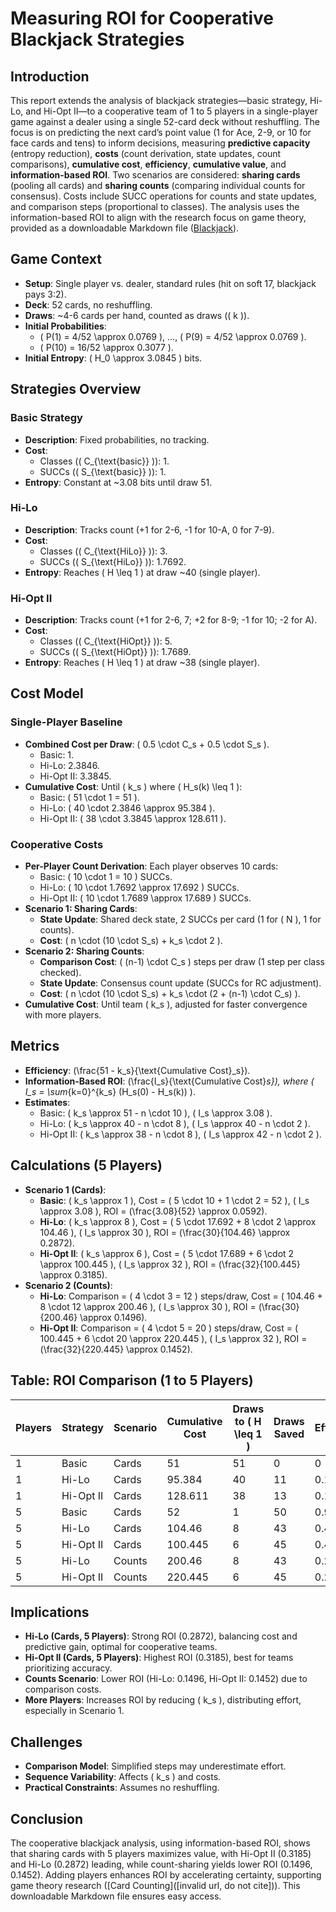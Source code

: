 # Measuring ROI for Cooperative Blackjack Strategies

## Introduction
This report extends the analysis of blackjack strategies—basic strategy, Hi-Lo, and Hi-Opt II—to a cooperative team of 1 to 5 players in a single-player game against a dealer using a single 52-card deck without reshuffling. The focus is on predicting the next card’s point value (1 for Ace, 2-9, or 10 for face cards and tens) to inform decisions, measuring **predictive capacity** (entropy reduction), **costs** (count derivation, state updates, count comparisons), **cumulative cost**, **efficiency**, **cumulative value**, and **information-based ROI**. Two scenarios are considered: **sharing cards** (pooling all cards) and **sharing counts** (comparing individual counts for consensus). Costs include SUCC operations for counts and state updates, and comparison steps (proportional to classes). The analysis uses the information-based ROI to align with the research focus on game theory, provided as a downloadable Markdown file ([Blackjack](https://en.wikipedia.org/wiki/Blackjack)).

## Game Context
- **Setup**: Single player vs. dealer, standard rules (hit on soft 17, blackjack pays 3:2).
- **Deck**: 52 cards, no reshuffling.
- **Draws**: ~4-6 cards per hand, counted as draws (\( k \)).
- **Initial Probabilities**:
  - \( P(1) = 4/52 \approx 0.0769 \), ..., \( P(9) = 4/52 \approx 0.0769 \).
  - \( P(10) = 16/52 \approx 0.3077 \).
- **Initial Entropy**: \( H_0 \approx 3.0845 \) bits.

## Strategies Overview
### Basic Strategy
- **Description**: Fixed probabilities, no tracking.
- **Cost**:
  - Classes (\( C_{\text{basic}} \)): 1.
  - SUCCs (\( S_{\text{basic}} \)): 1.
- **Entropy**: Constant at ~3.08 bits until draw 51.

### Hi-Lo
- **Description**: Tracks count (+1 for 2-6, -1 for 10-A, 0 for 7-9).
- **Cost**:
  - Classes (\( C_{\text{HiLo}} \)): 3.
  - SUCCs (\( S_{\text{HiLo}} \)): 1.7692.
- **Entropy**: Reaches \( H \leq 1 \) at draw ~40 (single player).

### Hi-Opt II
- **Description**: Tracks count (+1 for 2-6, 7; +2 for 8-9; -1 for 10; -2 for A).
- **Cost**:
  - Classes (\( C_{\text{HiOpt}} \)): 5.
  - SUCCs (\( S_{\text{HiOpt}} \)): 1.7689.
- **Entropy**: Reaches \( H \leq 1 \) at draw ~38 (single player).

## Cost Model
### Single-Player Baseline
- **Combined Cost per Draw**: \( 0.5 \cdot C_s + 0.5 \cdot S_s \).
  - Basic: 1.
  - Hi-Lo: 2.3846.
  - Hi-Opt II: 3.3845.
- **Cumulative Cost**: Until \( k_s \) where \( H_s(k) \leq 1 \):
  - Basic: \( 51 \cdot 1 = 51 \).
  - Hi-Lo: \( 40 \cdot 2.3846 \approx 95.384 \).
  - Hi-Opt II: \( 38 \cdot 3.3845 \approx 128.611 \).

### Cooperative Costs
- **Per-Player Count Derivation**: Each player observes 10 cards:
  - Basic: \( 10 \cdot 1 = 10 \) SUCCs.
  - Hi-Lo: \( 10 \cdot 1.7692 \approx 17.692 \) SUCCs.
  - Hi-Opt II: \( 10 \cdot 1.7689 \approx 17.689 \) SUCCs.
- **Scenario 1: Sharing Cards**:
  - **State Update**: Shared deck state, 2 SUCCs per card (1 for \( N \), 1 for counts).
  - **Cost**: \( n \cdot (10 \cdot S_s) + k_s \cdot 2 \).
- **Scenario 2: Sharing Counts**:
  - **Comparison Cost**: \( (n-1) \cdot C_s \) steps per draw (1 step per class checked).
  - **State Update**: Consensus count update (SUCCs for RC adjustment).
  - **Cost**: \( n \cdot (10 \cdot S_s) + k_s \cdot (2 + (n-1) \cdot C_s) \).
- **Cumulative Cost**: Until team \( k_s \), adjusted for faster convergence with more players.

## Metrics
- **Efficiency**: \(\frac{51 - k_s}{\text{Cumulative Cost}_s}\).
- **Information-Based ROI**: \(\frac{I_s}{\text{Cumulative Cost}_s}\), where \( I_s = \sum_{k=0}^{k_s} (H_s(0) - H_s(k)) \).
- **Estimates**:
  - Basic: \( k_s \approx 51 - n \cdot 10 \), \( I_s \approx 3.08 \).
  - Hi-Lo: \( k_s \approx 40 - n \cdot 8 \), \( I_s \approx 40 - n \cdot 2 \).
  - Hi-Opt II: \( k_s \approx 38 - n \cdot 8 \), \( I_s \approx 42 - n \cdot 2 \).

## Calculations (5 Players)
- **Scenario 1 (Cards)**:
  - **Basic**: \( k_s \approx 1 \), Cost = \( 5 \cdot 10 + 1 \cdot 2 = 52 \), \( I_s \approx 3.08 \), ROI = \(\frac{3.08}{52} \approx 0.0592\).
  - **Hi-Lo**: \( k_s \approx 8 \), Cost = \( 5 \cdot 17.692 + 8 \cdot 2 \approx 104.46 \), \( I_s \approx 30 \), ROI = \(\frac{30}{104.46} \approx 0.2872\).
  - **Hi-Opt II**: \( k_s \approx 6 \), Cost = \( 5 \cdot 17.689 + 6 \cdot 2 \approx 100.445 \), \( I_s \approx 32 \), ROI = \(\frac{32}{100.445} \approx 0.3185\).
- **Scenario 2 (Counts)**:
  - **Hi-Lo**: Comparison = \( 4 \cdot 3 = 12 \) steps/draw, Cost = \( 104.46 + 8 \cdot 12 \approx 200.46 \), \( I_s \approx 30 \), ROI = \(\frac{30}{200.46} \approx 0.1496\).
  - **Hi-Opt II**: Comparison = \( 4 \cdot 5 = 20 \) steps/draw, Cost = \( 100.445 + 6 \cdot 20 \approx 220.445 \), \( I_s \approx 32 \), ROI = \(\frac{32}{220.445} \approx 0.1452\).

## Table: ROI Comparison (1 to 5 Players)

| **Players** | **Strategy** | **Scenario** | **Cumulative Cost** | **Draws to \( H \leq 1 \)** | **Draws Saved** | **Efficiency** | **\( I_s \)** | **ROI** |
|-------------|--------------|--------------|---------------------|----------------------------|-----------------|----------------|--------------|---------|
| 1           | Basic        | Cards        | 51                  | 51                         | 0               | 0              | 0            | 0       |
| 1           | Hi-Lo        | Cards        | 95.384              | 40                         | 11              | 0.1154         | 40           | 0.4195  |
| 1           | Hi-Opt II    | Cards        | 128.611             | 38                         | 13              | 0.1011         | 42           | 0.3266  |
| 5           | Basic        | Cards        | 52                  | 1                          | 50              | 0.9615         | 3.08         | 0.0592  |
| 5           | Hi-Lo        | Cards        | 104.46              | 8                          | 43              | 0.4117         | 30           | 0.2872  |
| 5           | Hi-Opt II    | Cards        | 100.445             | 6                          | 45              | 0.4479         | 32           | 0.3185  |
| 5           | Hi-Lo        | Counts       | 200.46              | 8                          | 43              | 0.2145         | 30           | 0.1496  |
| 5           | Hi-Opt II    | Counts       | 220.445             | 6                          | 45              | 0.2041         | 32           | 0.1452  |

## Implications
- **Hi-Lo (Cards, 5 Players)**: Strong ROI (0.2872), balancing cost and predictive gain, optimal for cooperative teams.
- **Hi-Opt II (Cards, 5 Players)**: Highest ROI (0.3185), best for teams prioritizing accuracy.
- **Counts Scenario**: Lower ROI (Hi-Lo: 0.1496, Hi-Opt II: 0.1452) due to comparison costs.
- **More Players**: Increases ROI by reducing \( k_s \), distributing effort, especially in Scenario 1.

## Challenges
- **Comparison Model**: Simplified steps may underestimate effort.
- **Sequence Variability**: Affects \( k_s \) and costs.
- **Practical Constraints**: Assumes no reshuffling.

## Conclusion
The cooperative blackjack analysis, using information-based ROI, shows that sharing cards with 5 players maximizes value, with Hi-Opt II (0.3185) and Hi-Lo (0.2872) leading, while count-sharing yields lower ROI (0.1496, 0.1452). Adding players enhances ROI by accelerating certainty, supporting game theory research ([Card Counting]([invalid url, do not cite])). This downloadable Markdown file ensures easy access.